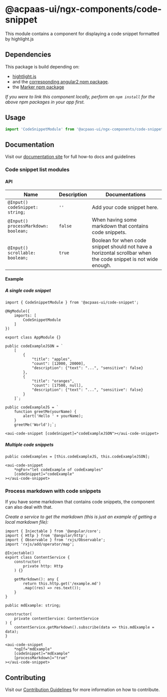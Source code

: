 # @acpaas-ui/ngx-components/code-snippet

This module contains a component for displaying a code snippet formatted by highlight.js

## Dependencies
This package is build depending on:

- [hightlight.js](https://highlightjs.org)
- and the [corresponding angular2 npm package](https://www.npmjs.com/package/angular2-highlight-js).
- the [Marker npm package](https://www.npmjs.com/package/marked)

*If you were to link this component locally, perform an `npm install` for the above npm packages in your app first.*

## Usage

```javascript
import 'CodeSnippetModule' from '@acpaas-ui/ngx-components/code-snippet'`;
```

## Documentation

Visit our [documentation site](https://acpaas-ui.digipolis.be/) for full how-to docs and guidelines

### Code snippet list modules

#### API

| Name         | Description | Documentations |
| -----------  | ------ | -------------------------- |
| `@Input() codeSnippet: string;` | `''` | Add your code snippet here. |
| `@Input() processMarkdown: boolean;` | `false` | When having some markdown that contains code snippets. |
| `@Input() scrollable: boolean;` | `true` | Boolean for when code snippet should not have a horizontal scrollbar when the code snippet is not wide enough. |

#### Example

##### A single code snippet

```
import { CodeSnippetModule } from '@acpaas-ui/code-snippet';

@NgModule({
    imports: [
        CodeSnippetModule
    ]
})

export class AppModule {}
```
```
public codeExampleJSON = `
	[
	    {
	        "title": "apples",
	        "count": [12000, 20000],
	        "description": {"text": "...", "sensitive": false}
	    },
	    {
	        "title": "oranges",
	        "count": [17500, null],
	        "description": {"text": "...", "sensitive": false}
	    }
	]`;

public codeExampleJS = `
    function greetMe(yourName) {
        alert('Hello ' + yourName);
    }
    greetMe('World');`;
```
```
<aui-code-snippet [codeSnippet]="codeExampleJSON"></aui-code-snippet>
```

##### Multiple code snippets

```
public codeExamples = [this.codeExampleJS, this.codeExampleJSON];
```
```
<aui-code-snippet
	*ngFor="let codeExample of codeExamples"
	[codeSnippet]="codeExample"
></aui-code-snippet>
```

### Process markdown with code snippets
If you have some markdown that contains code snippets, the component can also deal with that.

*Create a service to get the markdown (this is just an example of getting a local markdown file):*

```
import { Injectable } from '@angular/core';
import { Http } from '@angular/http';
import { Observable } from 'rxjs/Observable';
import 'rxjs/add/operator/map';

@Injectable()
export class ContentService {
    constructor(
        private http: Http
    ) {}

    getMarkdown(): any {
        return this.http.get('/example.md')
        .map((res) => res.text());
    }
}
```
```
public mdExample: string;

constructor(
    private contentService: ContentService
) {
    contentService.getMarkdown().subscribe(data => this.mdExample = data);
}
```
```
<aui-code-snippet
    *ngIf="mdExample"
    [codeSnippet]="mdExample"
    [processMarkdown]="true"
></aui-code-snippet>

```

## Contributing

Visit our [Contribution Guidelines](./contribute.md) for more information on how to contribute.
